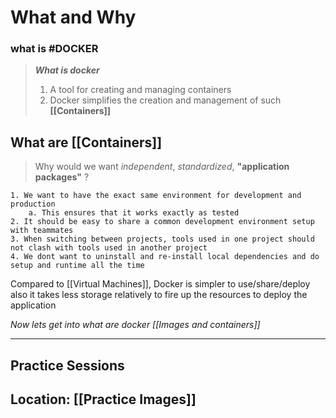 
# What and Why


### what is #DOCKER
> ***What is docker***
>  1. A tool for creating and managing containers
>  2. Docker simplifies the creation and management of such **[[Containers]]**


## What are [[Containers]]

> Why would we want *independent*, *standardized*, **"application packages"** ?

	1. We want to have the exact same environment for development and production
		a. This ensures that it works exactly as tested
	2. It should be easy to share a common development environment setup with teammates
	3. When switching between projects, tools used in one project should not clash with tools used in another project
	4. We dont want to uninstall and re-install local dependencies and do setup and runtime all the time


Compared to [[Virtual Machines]], Docker is simpler to use/share/deploy also it takes less storage relatively to fire up the resources to deploy the application

_Now lets get into what are docker [[Images and containers]]_


---
## Practice Sessions

Location: [[Practice Images]]
---
